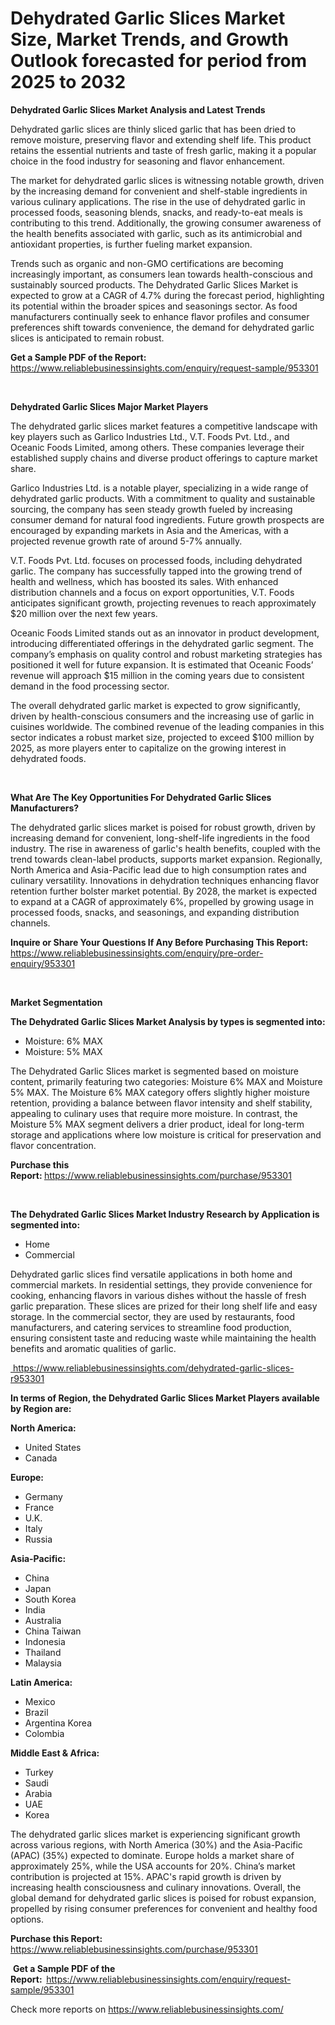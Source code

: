 <p><h1>Dehydrated Garlic Slices Market Size, Market Trends, and Growth Outlook forecasted for period from 2025 to 2032</h1></p><p><strong>Dehydrated Garlic Slices Market Analysis and Latest Trends</strong></p>
<p><p>Dehydrated garlic slices are thinly sliced garlic that has been dried to remove moisture, preserving flavor and extending shelf life. This product retains the essential nutrients and taste of fresh garlic, making it a popular choice in the food industry for seasoning and flavor enhancement.</p><p>The market for dehydrated garlic slices is witnessing notable growth, driven by the increasing demand for convenient and shelf-stable ingredients in various culinary applications. The rise in the use of dehydrated garlic in processed foods, seasoning blends, snacks, and ready-to-eat meals is contributing to this trend. Additionally, the growing consumer awareness of the health benefits associated with garlic, such as its antimicrobial and antioxidant properties, is further fueling market expansion.</p><p>Trends such as organic and non-GMO certifications are becoming increasingly important, as consumers lean towards health-conscious and sustainably sourced products. The Dehydrated Garlic Slices Market is expected to grow at a CAGR of 4.7% during the forecast period, highlighting its potential within the broader spices and seasonings sector. As food manufacturers continually seek to enhance flavor profiles and consumer preferences shift towards convenience, the demand for dehydrated garlic slices is anticipated to remain robust.</p></p>
<p><strong>Get a Sample PDF of the Report:&nbsp;</strong> <a href="https://www.reliablebusinessinsights.com/enquiry/request-sample/953301?utm_campaign=3000&utm_medium=2&utm_source=Github&utm_content=ia&utm_term=05042025&utm_id=dehydrated-garlic-slices">https://www.reliablebusinessinsights.com/enquiry/request-sample/953301</a></p>
<p>&nbsp;</p>
<p><strong>Dehydrated Garlic Slices Major Market Players</strong></p>
<p><p>The dehydrated garlic slices market features a competitive landscape with key players such as Garlico Industries Ltd., V.T. Foods Pvt. Ltd., and Oceanic Foods Limited, among others. These companies leverage their established supply chains and diverse product offerings to capture market share.</p><p>Garlico Industries Ltd. is a notable player, specializing in a wide range of dehydrated garlic products. With a commitment to quality and sustainable sourcing, the company has seen steady growth fueled by increasing consumer demand for natural food ingredients. Future growth prospects are encouraged by expanding markets in Asia and the Americas, with a projected revenue growth rate of around 5-7% annually.</p><p>V.T. Foods Pvt. Ltd. focuses on processed foods, including dehydrated garlic. The company has successfully tapped into the growing trend of health and wellness, which has boosted its sales. With enhanced distribution channels and a focus on export opportunities, V.T. Foods anticipates significant growth, projecting revenues to reach approximately $20 million over the next few years.</p><p>Oceanic Foods Limited stands out as an innovator in product development, introducing differentiated offerings in the dehydrated garlic segment. The company’s emphasis on quality control and robust marketing strategies has positioned it well for future expansion. It is estimated that Oceanic Foods’ revenue will approach $15 million in the coming years due to consistent demand in the food processing sector.</p><p>The overall dehydrated garlic market is expected to grow significantly, driven by health-conscious consumers and the increasing use of garlic in cuisines worldwide. The combined revenue of the leading companies in this sector indicates a robust market size, projected to exceed $100 million by 2025, as more players enter to capitalize on the growing interest in dehydrated foods.</p></p>
<p>&nbsp;</p>
<p><strong>What Are The Key Opportunities For Dehydrated Garlic Slices Manufacturers?</strong></p>
<p><p>The dehydrated garlic slices market is poised for robust growth, driven by increasing demand for convenient, long-shelf-life ingredients in the food industry. The rise in awareness of garlic's health benefits, coupled with the trend towards clean-label products, supports market expansion. Regionally, North America and Asia-Pacific lead due to high consumption rates and culinary versatility. Innovations in dehydration techniques enhancing flavor retention further bolster market potential. By 2028, the market is expected to expand at a CAGR of approximately 6%, propelled by growing usage in processed foods, snacks, and seasonings, and expanding distribution channels.</p></p>
<p><strong>Inquire or Share Your Questions If Any Before Purchasing This Report:</strong> <a href="https://www.reliablebusinessinsights.com/enquiry/pre-order-enquiry/953301?utm_campaign=3000&utm_medium=2&utm_source=Github&utm_content=ia&utm_term=05042025&utm_id=dehydrated-garlic-slices">https://www.reliablebusinessinsights.com/enquiry/pre-order-enquiry/953301</a></p>
<p>&nbsp;</p>
<p><strong>Market Segmentation</strong></p>
<p><strong>The Dehydrated Garlic Slices Market Analysis by types is segmented into:</strong></p>
<p><ul><li>Moisture: 6% MAX</li><li>Moisture: 5% MAX</li></ul></p>
<p><p>The Dehydrated Garlic Slices market is segmented based on moisture content, primarily featuring two categories: Moisture 6% MAX and Moisture 5% MAX. The Moisture 6% MAX category offers slightly higher moisture retention, providing a balance between flavor intensity and shelf stability, appealing to culinary uses that require more moisture. In contrast, the Moisture 5% MAX segment delivers a drier product, ideal for long-term storage and applications where low moisture is critical for preservation and flavor concentration.</p></p>
<p><strong>Purchase this Report:&nbsp;</strong><a href="https://www.reliablebusinessinsights.com/purchase/953301?utm_campaign=3000&utm_medium=2&utm_source=Github&utm_content=ia&utm_term=05042025&utm_id=dehydrated-garlic-slices">https://www.reliablebusinessinsights.com/purchase/953301</a></p>
<p>&nbsp;</p>
<p><strong>The Dehydrated Garlic Slices Market Industry Research by Application is segmented into:</strong></p>
<p><ul><li>Home</li><li>Commercial</li></ul></p>
<p><p>Dehydrated garlic slices find versatile applications in both home and commercial markets. In residential settings, they provide convenience for cooking, enhancing flavors in various dishes without the hassle of fresh garlic preparation. These slices are prized for their long shelf life and easy storage. In the commercial sector, they are used by restaurants, food manufacturers, and catering services to streamline food production, ensuring consistent taste and reducing waste while maintaining the health benefits and aromatic qualities of garlic.</p></p>
<p><a href="https://www.reliablebusinessinsights.com/dehydrated-garlic-slices-r953301?utm_campaign=3000&utm_medium=2&utm_source=Github&utm_content=ia&utm_term=05042025&utm_id=dehydrated-garlic-slices">&nbsp;https://www.reliablebusinessinsights.com/dehydrated-garlic-slices-r953301</a></p>
<p><strong>In terms of Region, the Dehydrated Garlic Slices Market Players available by Region are:</strong></p>
<p>
    <p> <strong> North America: </strong>
        <ul>
            <li>United States</li>
            <li>Canada</li>
        </ul>
        </p> 
    <p> <strong> Europe: </strong>
        <ul>
            <li>Germany</li>
            <li>France</li>
            <li>U.K.</li>
            <li>Italy</li>
            <li>Russia</li>
        </ul>
        </p> 
    <p> <strong> Asia-Pacific: </strong>
        <ul>
            <li>China</li>
            <li>Japan</li>
            <li>South Korea</li>
            <li>India</li>
            <li>Australia</li>
            <li>China Taiwan</li>
            <li>Indonesia</li>
            <li>Thailand</li>
            <li>Malaysia</li>
        </ul>
        </p> 
    <p> <strong> Latin America: </strong>
        <ul>
            <li>Mexico</li>
            <li>Brazil</li>
            <li>Argentina Korea</li>
            <li>Colombia</li>
        </ul>
        </p> 
    <p> <strong> Middle East & Africa: </strong>
        <ul>
            <li>Turkey</li>
            <li>Saudi</li>
            <li>Arabia</li>
            <li>UAE</li>
            <li>Korea</li>
        </ul>
    </p>
    </p>
<p><p>The dehydrated garlic slices market is experiencing significant growth across various regions, with North America (30%) and the Asia-Pacific (APAC) (35%) expected to dominate. Europe holds a market share of approximately 25%, while the USA accounts for 20%. China’s market contribution is projected at 15%. APAC's rapid growth is driven by increasing health consciousness and culinary innovations. Overall, the global demand for dehydrated garlic slices is poised for robust expansion, propelled by rising consumer preferences for convenient and healthy food options.</p></p>
<p><strong>Purchase this Report: </strong><a href="https://www.reliablebusinessinsights.com/purchase/953301?utm_campaign=3000&utm_medium=2&utm_source=Github&utm_content=ia&utm_term=05042025&utm_id=dehydrated-garlic-slices">https://www.reliablebusinessinsights.com/purchase/953301</a></p>
<p>&nbsp;<strong>Get a Sample PDF of the Report:&nbsp;&nbsp;</strong><a href="https://www.reliablebusinessinsights.com/enquiry/request-sample/953301?utm_campaign=3000&utm_medium=2&utm_source=Github&utm_content=ia&utm_term=05042025&utm_id=dehydrated-garlic-slices">https://www.reliablebusinessinsights.com/enquiry/request-sample/953301</a></p>
<p><strong></strong></p>
<p>Check more reports on <a href="https://www.reliablebusinessinsights.com/?utm_campaign=3000&utm_medium=2&utm_source=Github&utm_content=ia&utm_term=05042025&utm_id=dehydrated-garlic-slices">https://www.reliablebusinessinsights.com/</a></p>